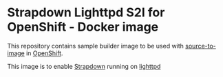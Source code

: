 Strapdown Lighttpd S2I for OpenShift - Docker image
========================================

This repository contains sample builder image to be used with
[source-to-image](https://github.com/openshift/source-to-image) in
[OpenShift](https://github.com/openshift/origin/).

This image is to enable [Strapdown](http://strapdownjs.com/) running on [lighttpd](https://www.lighttpd.net/)
